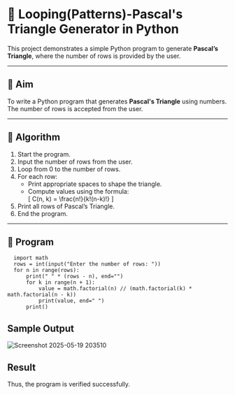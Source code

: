 # 🔺 Looping(Patterns)-Pascal's Triangle Generator in Python

This project demonstrates a simple Python program to generate **Pascal’s Triangle**, where the number of rows is provided by the user.

---

## 🎯 Aim

To write a Python program that generates **Pascal's Triangle** using numbers. The number of rows is accepted from the user.

---

## 🧠 Algorithm

1. Start the program.
2. Input the number of rows from the user.
3. Loop from 0 to the number of rows.
4. For each row:
   - Print appropriate spaces to shape the triangle.
   - Compute values using the formula:  
     \[
     C(n, k) = \frac{n!}{k!(n-k)!}
     \]
5. Print all rows of Pascal’s Triangle.
6. End the program.

---

## 🧪 Program
      import math
      rows = int(input("Enter the number of rows: "))
      for n in range(rows):
          print(" " * (rows - n), end="")
          for k in range(n + 1):
              value = math.factorial(n) // (math.factorial(k) * math.factorial(n - k))
              print(value, end=" ")
          print()  

## Sample Output
![Screenshot 2025-05-19 203510](https://github.com/user-attachments/assets/0033b6f3-a7cc-451b-9c74-fc648a7f77e6)

## Result
Thus, the program is verified successfully.
